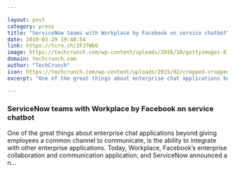 ```yaml
---

layout: post
category: press
title: "ServiceNow teams with Workplace by Facebook on service chatbot"
date: 2019-03-29 19:48:54
link: https://tcrn.ch/2FJTWb6
image: https://techcrunch.com/wp-content/uploads/2016/10/gettyimages-613807150-1.jpg?w=607
domain: techcrunch.com
author: "TechCrunch"
icon: https://techcrunch.com/wp-content/uploads/2015/02/cropped-cropped-favicon-gradient.png?w=180
excerpt: "One of the great things about enterprise chat applications beyond giving employees a common channel to communicate, is the ability to integrate with other enterprise applications. Today, Workplace, Facebook’s enterprise collaboration and communication application, and ServiceNow announced a n…"

---
```


### ServiceNow teams with Workplace by Facebook on service chatbot

One of the great things about enterprise chat applications beyond giving employees a common channel to communicate, is the ability to integrate with other enterprise applications. Today, Workplace, Facebook’s enterprise collaboration and communication application, and ServiceNow announced a n…